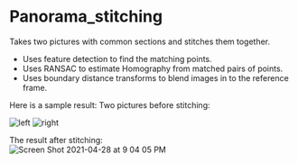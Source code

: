 # Panorama_stitching
Takes two pictures with common sections and stitches them together.
- Uses feature detection to find the matching points.
- Uses RANSAC to estimate Homography from matched pairs of points.
- Uses boundary distance transforms to blend images in to the reference frame.

Here is a sample result:
Two pictures before stitching:

![left](https://user-images.githubusercontent.com/82390464/116490239-db0a1880-a864-11eb-9658-4159a1268a59.jpg)
![right](https://user-images.githubusercontent.com/82390464/116490252-e5c4ad80-a864-11eb-92ef-a646b0a2b4e2.jpg)

The result after stitching:\
![Screen Shot 2021-04-28 at 9 04 05 PM](https://user-images.githubusercontent.com/82390464/116490407-4eac2580-a865-11eb-8df8-b5bd14beb98f.png)


